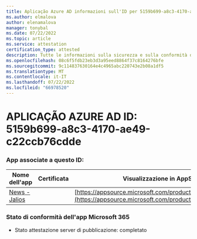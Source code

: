 ```yaml
---
title: Aplicação Azure AD informazioni sull'ID per 5159b699-a8c3-4170-ae49-c22ccb76cdde
ms.author: elmalova
author: elenamalova
manager: tonybal
ms.date: 07/22/2022
ms.topic: article
ms.service: attestation
certification_type: attested
description: Tutte le informazioni sulla sicurezza e sulla conformità disponibili per 5159b699-a8c3-4170-ae49-c22ccb76cdde.
ms.openlocfilehash: 08c6f5fdb23eb3d3a95eed8864f37c8164276bfe
ms.sourcegitcommit: 9c114837630164e4c4965abc220743e2b08a1df5
ms.translationtype: MT
ms.contentlocale: it-IT
ms.lasthandoff: 07/22/2022
ms.locfileid: "66978520"
---
```

# <a name="azure-app-id-5159b699-a8c3-4170-ae49-c22ccb76cdde"></a>APLICAÇÃO AZURE AD ID: 5159b699-a8c3-4170-ae49-c22ccb76cdde


### <a name="apps-associated-with-this-id"></a>App associate a questo ID:
| **Nome dell'app** | **Certificata** | **Visualizzazione in AppSource** |
|--------------|---------------|-----------------------|
| [News - Jalios](../forward/WA200003889.md) |  | [https://appsource.microsoft.com/product/office/WA200003889](https://appsource.microsoft.com/product/office/WA200003889) |

### <a name="microsoft-365-app-compliance-status"></a>Stato di conformità dell'app Microsoft 365
- Stato attestazione server di pubblicazione: completato
